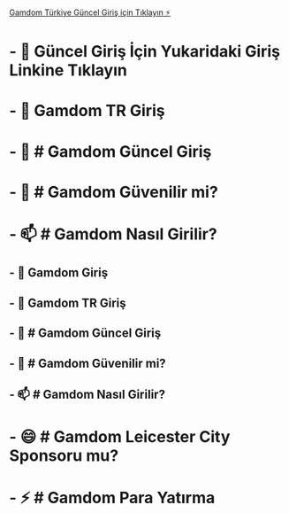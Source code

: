 [ Gamdom Türkiye Güncel Giriş için Tıklayın ⚡]( tinyurl.com/GamdmVIP )
 # - 👋 Güncel Giriş İçin Yukaridaki Giriş Linkine Tıklayın
 # - 👋 Gamdom TR Giriş
 # - 👀 # Gamdom Güncel Giriş
 # - 💞️ # Gamdom Güvenilir mi?
 # - 📫 # Gamdom Nasıl Girilir?
 ## - 👋 Gamdom Giriş
 ## - 👋 Gamdom TR Giriş
 ## - 👀 # Gamdom Güncel Giriş
 ## - 💞️ # Gamdom Güvenilir mi?
 ## - 📫 # Gamdom Nasıl Girilir?
 # - 😄 # Gamdom Leicester City Sponsoru mu?
 # - ⚡ # Gamdom Para Yatırma
